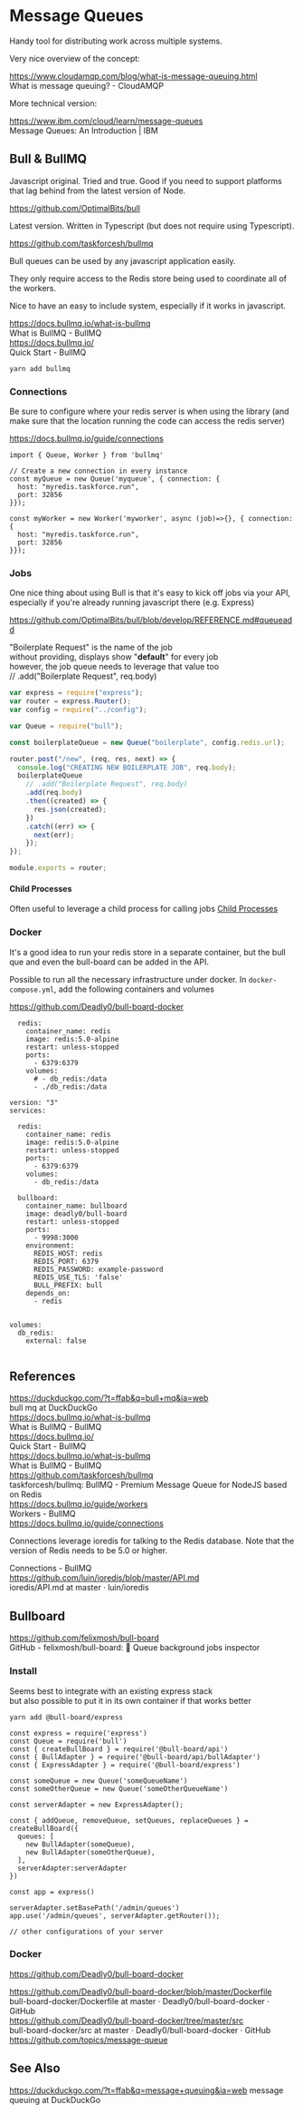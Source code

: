 # Message Queues

Handy tool for distributing work across multiple systems. 

Very nice overview of the concept:

https://www.cloudamqp.com/blog/what-is-message-queuing.html  
What is message queuing? - CloudAMQP  

More technical version:

https://www.ibm.com/cloud/learn/message-queues  
Message Queues: An Introduction | IBM  


## Bull & BullMQ

Javascript original. Tried and true. Good if you need to support platforms that lag behind from the latest version of Node.

https://github.com/OptimalBits/bull


Latest version. Written in Typescript (but does not require using Typescript). 

https://github.com/taskforcesh/bullmq


Bull queues can be used by any javascript application easily. 

They only require access to the Redis store being used to coordinate all of the workers. 


Nice to have an easy to include system, especially if it works in javascript.

https://docs.bullmq.io/what-is-bullmq  
What is BullMQ - BullMQ  
https://docs.bullmq.io/  
Quick Start - BullMQ  


```
yarn add bullmq
```

### Connections

Be sure to configure where your redis server is when using the library (and make sure that the location running the code can access the redis server)

https://docs.bullmq.io/guide/connections


```
import { Queue, Worker } from 'bullmq'

// Create a new connection in every instance
const myQueue = new Queue('myqueue', { connection: {
  host: "myredis.taskforce.run",
  port: 32856
}});

const myWorker = new Worker('myworker', async (job)=>{}, { connection: {
  host: "myredis.taskforce.run",
  port: 32856
}});
```

### Jobs

One nice thing about using Bull is that it's easy to kick off jobs via your API, especially if you're already running javascript there (e.g. Express)

https://github.com/OptimalBits/bull/blob/develop/REFERENCE.md#queueadd

"Boilerplate Request" is the name of the job  
without providing, displays show "__default__" for every job  
however, the job queue needs to leverage that value too  
// .add("Boilerplate Request", req.body)  


```js
var express = require("express");
var router = express.Router();
var config = require("../config");

var Queue = require("bull");

const boilerplateQueue = new Queue("boilerplate", config.redis.url);

router.post("/new", (req, res, next) => {
  console.log("CREATING NEW BOILERPLATE JOB", req.body);
  boilerplateQueue
    // .add("Boilerplate Request", req.body)
    .add(req.body)
    .then((created) => {
      res.json(created);
    })
    .catch((err) => {
      next(err);
    });
});

module.exports = router;
```

#### Child Processes

Often useful to leverage a child process for calling jobs
[Child Processes](/code/javascript/child-process.md)



### Docker

It's a good idea to run your redis store in a separate container, but the bull que and even the bull-board can be added in the API.


Possible to run all the necessary infrastructure under docker. In `docker-compose.yml`, add the following containers and volumes

https://github.com/Deadly0/bull-board-docker

```
  redis:
    container_name: redis
    image: redis:5.0-alpine
    restart: unless-stopped
    ports:
      - 6379:6379
    volumes:
      # - db_redis:/data
      - ./db_redis:/data
```


```
version: "3"
services:

  redis:
    container_name: redis
    image: redis:5.0-alpine
    restart: unless-stopped
    ports:
      - 6379:6379
    volumes:
      - db_redis:/data  
      
  bullboard:
    container_name: bullboard
    image: deadly0/bull-board
    restart: unless-stopped
    ports:
      - 9998:3000
    environment:
      REDIS_HOST: redis
      REDIS_PORT: 6379
      REDIS_PASSWORD: example-password
      REDIS_USE_TLS: 'false'
      BULL_PREFIX: bull
    depends_on:
      - redis


volumes:
  db_redis:
    external: false


```

## References

https://duckduckgo.com/?t=ffab&q=bull+mq&ia=web  
bull mq at DuckDuckGo  
https://docs.bullmq.io/what-is-bullmq  
What is BullMQ - BullMQ  
https://docs.bullmq.io/  
Quick Start - BullMQ  
https://docs.bullmq.io/what-is-bullmq  
What is BullMQ - BullMQ  
https://github.com/taskforcesh/bullmq  
taskforcesh/bullmq: BullMQ - Premium Message Queue for NodeJS based on Redis  
https://docs.bullmq.io/guide/workers  
Workers - BullMQ  
https://docs.bullmq.io/guide/connections  

Connections leverage ioredis for talking to the Redis database. Note that the version of Redis needs to be 5.0 or higher. 

Connections - BullMQ  
https://github.com/luin/ioredis/blob/master/API.md  
ioredis/API.md at master · luin/ioredis  

## Bullboard

https://github.com/felixmosh/bull-board  
GitHub - felixmosh/bull-board: 🎯 Queue background jobs inspector  

### Install

Seems best to integrate with an existing express stack  
but also possible to put it in its own container if that works better

```
yarn add @bull-board/express
```

```
const express = require('express')
const Queue = require('bull')
const { createBullBoard } = require('@bull-board/api')
const { BullAdapter } = require('@bull-board/api/bullAdapter')
const { ExpressAdapter } = require('@bull-board/express')

const someQueue = new Queue('someQueueName')
const someOtherQueue = new Queue('someOtherQueueName')

const serverAdapter = new ExpressAdapter();

const { addQueue, removeQueue, setQueues, replaceQueues } = createBullBoard({
  queues: [
    new BullAdapter(someQueue),
    new BullAdapter(someOtherQueue),
  ],
  serverAdapter:serverAdapter
})

const app = express()

serverAdapter.setBasePath('/admin/queues')
app.use('/admin/queues', serverAdapter.getRouter());

// other configurations of your server
```


### Docker

https://github.com/Deadly0/bull-board-docker

https://github.com/Deadly0/bull-board-docker/blob/master/Dockerfile  
bull-board-docker/Dockerfile at master · Deadly0/bull-board-docker · GitHub  
https://github.com/Deadly0/bull-board-docker/tree/master/src  
bull-board-docker/src at master · Deadly0/bull-board-docker · GitHub  
https://github.com/topics/message-queue  


## See Also

https://duckduckgo.com/?t=ffab&q=message+queuing&ia=web
message queuing at DuckDuckGo

